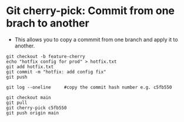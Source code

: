 # Git cherry-pick: Commit from one brach to another
- This allows you to copy a commmit from one branch and apply it to another.

```
git checkout -b feature-cherry
echo "hotfix config for prod" > hotfix.txt
git add hotfix.txt
git commit -m "hotfix: add config fix"
git push

git log --oneline     #copy the commit hash number e.g. c5fb550

git checkout main
git pull
git cherry-pick c5fb550
git push origin main
```
